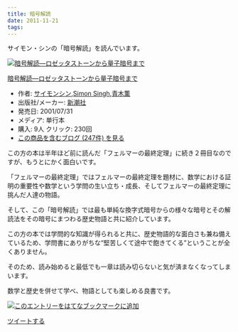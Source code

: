 ```yaml
---
title: 暗号解読
date: 2011-11-21
tags: 
---
```

サイモン・シンの「暗号解読」を読んでいます。

[![暗号解読―ロゼッタストーンから量子暗号まで](http://ecx.images-amazon.com/images/I/51HVV4XEA5L._SL160_.jpg "暗号解読―ロゼッタストーンから量子暗号まで")](http://www.amazon.co.jp/dp/4105393022/?tag=hatena_st1-22&ascsubtag=d-s2pfr)

[暗号解読―ロゼッタストーンから量子暗号まで](http://www.amazon.co.jp/dp/4105393022/?tag=hatena_st1-22&ascsubtag=d-s2pfr)

-   作者:
    [サイモンシン](http://d.hatena.ne.jp/keyword/%A5%B5%A5%A4%A5%E2%A5%F3%A5%B7%A5%F3),[Simon
    Singh](http://d.hatena.ne.jp/keyword/Simon%20Singh),[青木薫](http://d.hatena.ne.jp/keyword/%C0%C4%CC%DA%B7%B0)
-   出版社/メーカー:
    [新潮社](http://d.hatena.ne.jp/keyword/%BF%B7%C4%AC%BC%D2)
-   発売日: 2001/07/31
-   メディア: 単行本
-   購入: 9人 クリック: 230回
-   [この商品を含むブログ (247件)
    を見る](http://d.hatena.ne.jp/asin/4105393022)

この方の本は半年ほど前に読んだ「フェルマーの最終定理」に続き２冊目なのですが、もうとにかく面白いです。

「フェルマーの最終定理」ではフェルマーの最終定理を題材に、数学における証明の重要性や数学という学問の生い立ち・成長、そしてフェルマーの最終定理に挑んだ人達の物語。

そして、この「暗号解読」では最も単純な換字式暗号からの様々な暗号とその解読法をその暗号にまつわる歴史物語と共に紹介しています。

この方の本では学問的な知識が得られると共に、歴史物語的な面白さも兼ね備えているため、学問書にありがちな“堅苦しくて途中で飽きてくる”ということが全くありません。

そのため、読み始めると最低でも一章は読み切らないと気が済まなくなってしまいます。

数学と歴史を併せて学べ、物語としても楽しめる良書です。

[![このエントリーをはてなブックマークに追加](http://b.st-hatena.com/images/entry-button/button-only.gif)](http://b.hatena.ne.jp/entry/http://d.hatena.ne.jp "このエントリーをはてなブックマークに追加")

[ツイートする](http://twitter.com/share)
